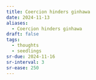 ```yaml
---
title: Coercion hinders ginhawa
date: 2024-11-13
aliases:
  - Coercion hinders ginhawa
draft: false
tags:
  - thoughts
  - seedlings
sr-due: 2024-11-16
sr-interval: 3
sr-ease: 250
---
```

